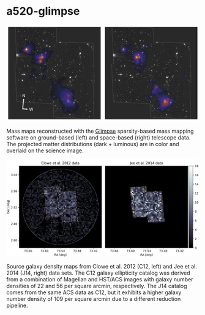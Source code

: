 # a520-glimpse

<img src="https://github.com/austinpeel/a520-glimpse/blob/master/figures/a520_glimpse_maps.png" alt="glimpse_maps" width="800"/>

Mass maps reconstructed with the [Glimpse](https://github.com/CosmoStat/Glimpse) sparsity-based mass mapping software on ground-based (left) and space-based (right) telescope data. The projected matter distributions (dark + luminous) are in color and overlaid on the science image.

<img src="https://github.com/austinpeel/a520-glimpse/blob/master/figures/a520_source_density.png" alt="source_density" width="800"/>

Source galaxy density maps from Clowe et al. 2012 (C12, left) and Jee et al. 2014 (J14, right) data sets. The C12 galaxy ellipticity catalog was derived from a combination of Magellan and HST/ACS images with galaxy number densities of 22 and 56 per square arcmin, respectively. The J14 catalog comes from the same ACS data as C12, but it exhibits a higher galaxy number density of 109 per square arcmin due to a different reduction pipeline.
